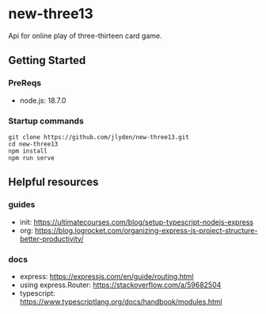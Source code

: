 # new-three13
Api for online play of three-thirteen card game.

## Getting Started
### PreReqs
* node.js: 18.7.0

### Startup commands
```
git clone https://github.com/jlyden/new-three13.git
cd new-three13
npm install
npm run serve
```

## Helpful resources
### guides
* init: https://ultimatecourses.com/blog/setup-typescript-nodejs-express
* org: https://blog.logrocket.com/organizing-express-js-project-structure-better-productivity/

### docs
* express: https://expressjs.com/en/guide/routing.html
 * using express.Router: https://stackoverflow.com/a/59682504
* typescript: https://www.typescriptlang.org/docs/handbook/modules.html
